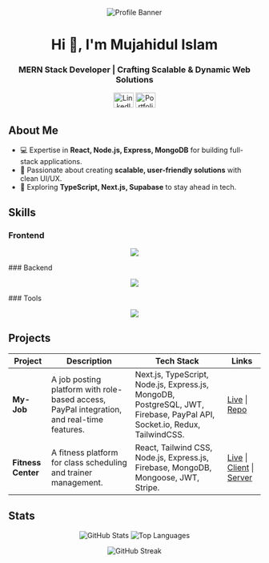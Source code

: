 <p align="center">
  <img src="https://res.cloudinary.com/diez3alve/image/upload/v1736714086/Black-and-White-Gradient-Personal-Linked-In-Banner_huoewl.png" alt="Profile Banner" />
</p>

<h1 align="center">Hi 👋, I'm Mujahidul Islam</h1>
<h3 align="center">MERN Stack Developer | Crafting Scalable & Dynamic Web Solutions</h3>

<p align="center">
  <a href="https://linkedin.com/in/mujahidul-islam-07b5a42a0"><img src="https://raw.githubusercontent.com/rahuldkjain/github-profile-readme-generator/master/src/images/icons/Social/linked-in-alt.svg" alt="LinkedIn" height="30" width="40" /></a>
  <a href="https://your-portfolio.com"><img src="https://img.icons8.com/ios-filled/50/ffffff/portfolio.png" alt="Portfolio" height="30" width="40" /></a>
</p>

## About Me
- 💻 Expertise in **React, Node.js, Express, MongoDB** for building full-stack applications.
- 🚀 Passionate about creating **scalable, user-friendly solutions** with clean UI/UX.
- 🌟 Exploring **TypeScript, Next.js, Supabase** to stay ahead in tech.

## Skills
### Frontend
<p align="center">
  <img src="https://skillicons.dev/icons?i=react,nextjs,redux,vuejs,typescript,html,css,tailwind" />
</p>
### Backend
<p align="center">
  <img src="https://skillicons.dev/icons?i=nodejs,express,mongodb,postgres,mysql,firebase,supabase" />
</p>
### Tools
<p align="center">
  <img src="https://skillicons.dev/icons?i=vscode,vercel,postman,npm" />
</p>

## Projects
| Project | Description | Tech Stack | Links |
|---------|-------------|------------|-------|
| **My-Job** | A job posting platform with role-based access, PayPal integration, and real-time features. | Next.js, TypeScript, Node.js, Express.js, MongoDB, PostgreSQL, JWT, Firebase, PayPal API, Socket.io, Redux,  TailwindCSS. | [Live](https://my-job.com) \| [Repo](https://github.com/Mujahid2000/my-job) |
| **Fitness Center** | A fitness platform for class scheduling and trainer management. | React, Tailwind CSS, Node.js, Express.js, Firebase, MongoDB, Mongoose, JWT, Stripe. | [Live](https://gym-center-eta.vercel.app) \| [Client](https://github.com/Mujahid2000/gym-center) \| [Server](https://github.com/Mujahid2000/gym-server) |

## Stats
<p align="center">
  <img src="https://github-readme-stats.vercel.app/api?username=mujahid2000&show_icons=true&theme=tokyonight&hide_border=true" alt="GitHub Stats" />
  <img src="https://github-readme-stats.vercel.app/api/top-langs?username=mujahid2000&layout=compact&theme=tokyonight&hide_border=true" alt="Top Languages" />
</p>
<p align="center">
  <img src="https://github-readme-streak-stats.herokuapp.com?user=mujahid2000&theme=tokyonight&hide_border=true&card_width=500" alt="GitHub Streak" />
</p>
